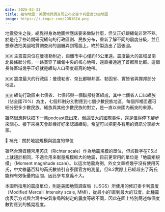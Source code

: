 ```yaml
---
date: 2025-03-31
title: 緬甸地震：美國地質調查局公布之麥卡利震度分級地圖
image: https://i.imgur.com/2ON1B1W.png
---
```

地震發生之後，總覺得身為地圖控應該要來做點什麼，但又正好跟緬甸非常不熟。於是花了些時間研究緬甸的行政區劃、民族分布，重新了解不同的震度分級，並且想辦法把美國地質調查局的圖層弄到電腦上，終於製造出了這張圖。

🇲🇲 主震震央位在曼德勒附近，距離市中心僅約15公里遠。震度最大的區域呈南北長條狀分佈，一路貫穿了緬甸中央的核心地帶，還直接通過了首都奈比都。這個長條區域幾乎正好就是緬甸人口密度最高的地帶。

🇲🇲 震度最大的行政區：曼德勒省、奈比都聯邦區、勃固省、實皆省與撣邦部分地區。

🇲🇲 緬甸行政區由七個省、七個邦與一個聯邦特區組成，其中七個省人口以緬族（佔全國70%）為主，七個邦則分別對應到七個少數民族地區，每個邦裡面還可細分更多少數民族。緬族與其他少數民族的對立，是一直以來國內衝突的來源。

雖然很想趕快把下一集podcast做出來，但這麼大的國際事件，還是值得停下腳步來關心。接下來幾天會趁機好好來認識緬甸，希望可以把更多有用的資訊分享給大家。

🔢 補充：關於地震規模與震度的單位

雖然台灣媒體常用芮氏（Richter scale）作為地震規模的單位，但該數字在7.5以上就趨於相同，不適合用來衡量規模較大的地震，目前更常用的單位是「地震矩規模」（Moment magnitude scale）。以這次地震為例，外文文章裡幾乎沒有使用芮氏，中文維基百科的芮氏數值引自泰國官方的測量，但8.2實際上已經超出了芮氏能夠有效衡量的區間，因此參考意義不大。

本圖所指用的震度單位，則是美國地質調查局（USGS）所使用的修訂麥卡利震度（Modified Mercalli Intensity scale, MMI），從最小的1直到最大的12度。此種震度表示方式與台灣中央氣象局所制定的震度等級不同，因此在圖上特別簡述每個度數對應到的搖晃程度。